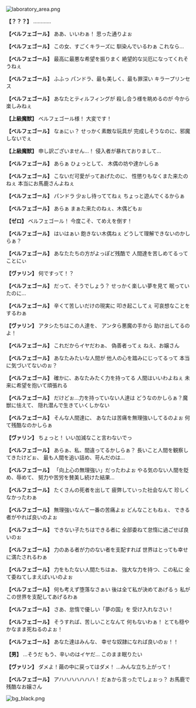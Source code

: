 
![laboratory_area.png](../images/backgrounds/laboratory_area.png)

**【？？？】**
…………

**【ベルフェゴール】**
ああ、いいわぁ！
思った通りよぉ

**【ベルフェゴール】**
この女、すごくキラーズに
馴染んでいるわぁ
これなら…

**【ベルフェゴール】**
最高に最悪な希望を振りまく
絶望的な災厄になってくれそうねぇ

**【ベルフェゴール】**
ふふっ
パンドラ、最も美しく、最も罪深い
キラープリンセス

**【ベルフェゴール】**
あなたとティルフィングが
殺し合う様を眺めるのが
今から楽しみねぇ

**【上級魔獣】**
ベルフェゴール様！
大変です！

**【ベルフェゴール】**
なぁにぃ？
せっかく素敵な玩具が
完成しそうなのに、邪魔しないでぇ

**【上級魔獣】**
申し訳ございません…！
侵入者が暴れておりまして…

**【ベルフェゴール】**
あらぁ
ひょっとして、
木偶の坊や達かしらぁ

**【ベルフェゴール】**
こないだ可愛がってあげたのに、
性懲りもなくまた来たのねぇ
本当にお馬鹿さんよねぇ

**【ベルフェゴール】**
パンドラ
少ぉし待っててねぇ
ちょっと遊んでくるからぁ

**【ベルフェゴール】**
あらぁ
まぁた来たのねぇ、木偶どもぉ

**【ゼロ】**
ベルフェゴール！
今度こそ、てめえを倒す！

**【ベルフェゴール】**
はいはぁい
飽きない木偶ねぇ
どうして理解できないのかしらぁ？

**【ベルフェゴール】**
あなたたちの方がよっぽど残酷で
人間達を苦しめてるってことにぃ

**【ヴァリン】**
何ですって！？

**【ベルフェゴール】**
だって、そうでしょう？
せっかく楽しい夢を見て
眠っていたのに…

**【ベルフェゴール】**
辛くて苦しいだけの現実に
叩き起こしてぇ
可哀想なことをするわぁ

**【ヴァリン】**
アタシたちはこの人達を、
アンタら悪魔の手から
助け出してるのよ！

**【ベルフェゴール】**
これだからイヤだわぁ、
偽善者ってぇ
ねえ、お嬢さん

**【ベルフェゴール】**
あなたみたいな人間が
他人の心を踏みにじってるって
本当に気づいてないのぉ？

**【ベルフェゴール】**
確かに、あなたみたく力を持ってる
人間はいいわよねぇ
未来に希望を抱いて頑張れる

**【ベルフェゴール】**
だけどぉ…力を持っていない人達は
どうなのかしらぁ？魔獣に怯えて、
隠れ潜んで生きていくしかない

**【ベルフェゴール】**
そんな人間達に、
あなたは苦痛を無理強いしてるのよぉ
何て残酷なのかしらぁ

**【ヴァリン】**
ちょっと！
いい加減なこと言わないでっ

**【ベルフェゴール】**
あらぁ、私、間違ってるかしらぁ？
長いこと人間を観察してきたけどぉ、
最も人間を追い詰め、苛んだのは…

**【ベルフェゴール】**
「向上心の無理強い」だったわよぉ
やる気のない人間を貶め、辱めて、
努力や苦労を賛美し続けた結果…

**【ベルフェゴール】**
たくさんの死者を出して
疲弊していった社会なんて
珍しくなかったわぁ

**【ベルフェゴール】**
無理強いなんて一番の苦痛よぉ
どんなこともねぇ、
できる者がやれば良いのよぉ

**【ベルフェゴール】**
できない子たちはできる者に
全部委ねて怠惰に過ごせば良いのぉ

**【ベルフェゴール】**
力のある者が力のない者を支配すれば
世界はとっても幸せに満たされるわぁ

**【ベルフェゴール】**
力をもたない人間たちはぁ、
強大な力を持つ、この私に
全て委ねてしまえばいいのよぉ

**【ベルフェゴール】**
何も考えず堕落なさぁい
後は全て私が決めてあげるぅ
私がこの世界を支配してあげるわぁ

**【ベルフェゴール】**
さあ、怠惰で優しい「夢の国」を
受け入れなさい！

**【ベルフェゴール】**
そうすれば、苦しいことなんて
何もないわぁ！
とても穏やかなまま死ねるのよぉ！

**【ベルフェゴール】**
あなた達はみんな、
幸せな奴隷になれば良いのぉ！！

**【男】**
…そうだ
もう、辛いのはイヤだ…
このまま眠りたい

**【ヴァリン】**
ダメよ！繭の中に戻ってはダメ！
…みんな立ち上がって！

**【ベルフェゴール】**
アハハハハハハハ！
だぁから言ったでしょぉっ？
お馬鹿で残酷なお嬢さん

![bg_black.png](../images/backgrounds/bg_black.png)
